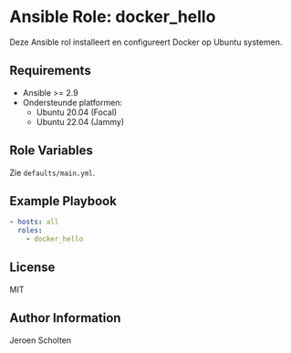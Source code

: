 # Ansible Role: docker_hello

Deze Ansible rol installeert en configureert Docker op Ubuntu systemen.

## Requirements

- Ansible >= 2.9
- Ondersteunde platformen:
  - Ubuntu 20.04 (Focal)
  - Ubuntu 22.04 (Jammy)

## Role Variables

Zie `defaults/main.yml`.

## Example Playbook

```yaml
- hosts: all
  roles:
    - docker_hello
```

## License

MIT

## Author Information

Jeroen Scholten
